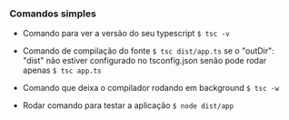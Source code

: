### Comandos simples

- Comando para ver a versão do seu typescript
`$ tsc -v` 

- Comando de compilação do fonte
`$ tsc dist/app.ts` se o "outDir": "dist" não estiver configurado no tsconfig.json senão pode rodar apenas
`$ tsc app.ts`

- Comando que deixa o compilador rodando em background
`$ tsc -w` 

- Rodar comando para testar a aplicação
`$ node dist/app` 
